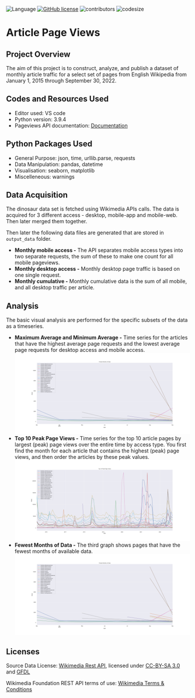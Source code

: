![Language](https://img.shields.io/badge/language-python-blue.svg)
[![GitHub license](https://img.shields.io/github/license/Naereen/StrapDown.js.svg)](https://github.com/pragyy/data-512-assignment_1/blob/main/LICENSE)
![contributors](https://img.shields.io/github/contributors/pragyy/data-512-assignment_1.svg) 
![codesize](https://img.shields.io/github/languages/code-size/pragyy/data-512-assignment_1.svg) 

# Article Page Views

## Project Overview
The aim of this project is to construct, analyze, and publish a dataset of monthly article traffic for a select set of pages from English Wikipedia from January 1, 2015 through September 30, 2022. 

## Codes and Resources Used

- Editor used: VS code
- Python version: 3.9.4
- Pageviews API documentation: [Documentation](https://wikitech.wikimedia.org/wiki/Analytics/AQS/Pageviews) 

## Python Packages Used

- General Purpose: json, time, urllib.parse, requests
- Data Manipulation: pandas, datetime
- Visualisation: seaborn, matplotlib
- Miscelleneous: warnings

## Data Acquisition

The dinosaur data set is fetched using Wikimedia APIs calls. The data is acquired for 3 different access - desktop, mobile-app and mobile-web. Then later merged them together. 

Then later the following data files are generated that are stored in `output_data` folder.
- **Monthly mobile access -** The API separates mobile access types into two separate requests, the sum of these to make one count for all mobile pageviews. 
- **Monthly desktop access -** Monthly desktop page traffic is based on one single request. 
- **Monthly cumulative -** Monthly cumulative data is the sum of all mobile, and all desktop traffic per article.

## Analysis
The basic visual analysis are performed for the specific subsets of the data as a timeseries.

- **Maximum Average and Minimum Average -** Time series for the articles that have the highest average page requests and the lowest average page requests for desktop access and mobile access.
![maxmin](./pic/Fewest%20Months%20of%20Data.png)
- **Top 10 Peak Page Views -** Time series for the top 10 article pages by largest (peak) page views over the entire time by access type. You first find the month for each article that contains the highest (peak) page views, and then order the articles by these peak values.
![top10](./pic/Top%2010%20Peak%20Page%20Views.png)
- **Fewest Months of Data -** The third graph shows pages that have the fewest months of available data.
![fewmonths](./pic/Fewest%20Months%20of%20Data.png)

## Licenses

Source Data License: [Wikimedia Rest API](https://wikimedia.org/api/rest_v1/#/Pageviews_data/get_metrics_pageviews_aggregate_project_access_agent_granularity_start_end), licensed under [CC-BY-SA 3.0](https://creativecommons.org/licenses/by-sa/3.0/) and [GFDL](https://www.gnu.org/licenses/fdl-1.3.html)

Wikimedia Foundation REST API terms of use: [Wikimedia Terms & Conditions](https://www.mediawiki.org/wiki/Wikimedia_REST_API#Terms_and_conditions)
